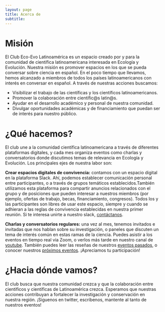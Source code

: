 ```yaml
---
layout: page
title: Acerca de
subtitle:
---
```

# Misión

El Club Eco-Evo Latinoamérica es un espacio creado por y para la comunidad de científica latinoamericana interesada en Ecología y Evolución. Nuestra misión es promover espacios en los que se pueda conversar sobre ciencia en español. En el poco tiempo que llevamos, hemos alcanzado a miembros de todos los países latinoamericanos con interés en conversar en español. A través de nuestras acciones buscamos:

* Visibilizar el trabajo de las científicas y los científicos latinoamericanos.
* Promover la colaboración entre científic@s latin@s.
* Ayudar en el desarrollo académico y personal de nuestra comunidad.
* Divulgar oportunidades académicas y de financiamiento que puedan ser de interés para nuestro público.

# ¿Qué hacemos?

El club une a la comunidad científica latinoamericana a través de diferentes plataformas digitales, y cada mes organiza eventos como charlas y conversatorios donde discutimos temas de relevancia en Ecología y Evolución. Los principales ejes de nuestra labor son:

**Crear espacios digitales de convivencia:** contamos con un espacio digital en la plataforma Slack. Ahí, podemos establecer comunicación personal entre participantes, o a través de grupos temáticos establecidos.También utilizamos esta plataforma para compartir anuncios relacionados con el grupo y de posiciones que pueden interesar a nuestros miembros (por ejemplo, ofertas de trabajo, becas, financiamiento, congresos). Todos los y las participantes son libres de usar este espacio, siempre y cuando se adhieran a las reglas de convivencia establecidas en nuestra primer reunión. Si te interesa unirte a nuestro slack, [contáctanos](/contacto.md).

**Charlas y conversatorios regulares:** una vez al mes, tenemos invitados e invitadas que nos hablan sobre su investigación, o paneles que discuten un tema de interés común en estas ramas de la ciencia. Puedes asistir a los eventos en tiempo real via Zoom, o verlos más tarde en nuestro canal de [youtube](https://www.youtube.com/channel/UC5AFIQcrnZz6MGGTtBXkn3A). También puedes leer las reseñas de nuestros [eventos pasados](/pasados.md), o conocer nuestros [próximos eventos](/proximos.md). ¡Apreciamos tu participación!

# ¿Hacia dónde vamos?

El club busca que nuestra comunidad crezca y que la colaboración entre cientificos y científicas de Latinoamérica crezca. Esperamos que nuestras acciones contribuyan a fortalecer la investigación y conservación en nuestra región. ¡Siguenos en twitter, escríbenos, mantente al tanto de nuestros eventos! 